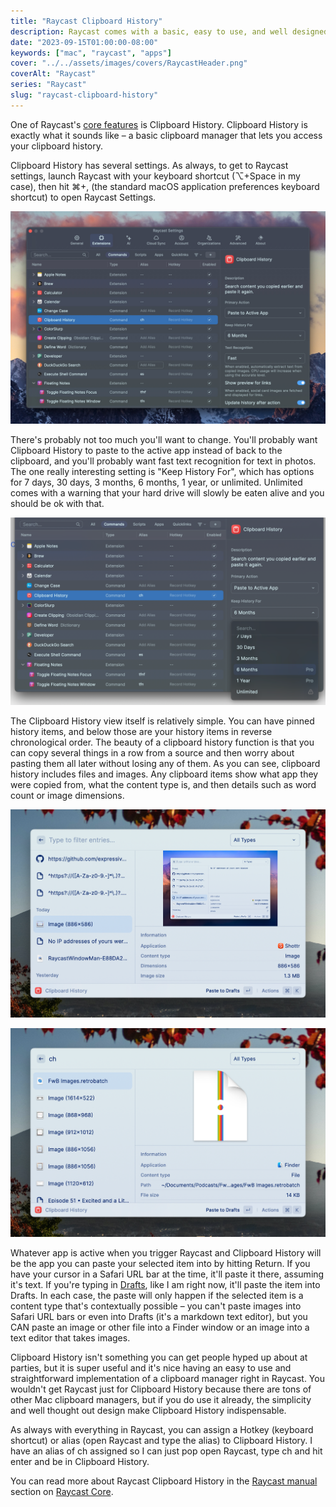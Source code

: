 ```yaml
---
title: "Raycast Clipboard History"
description: Raycast comes with a basic, easy to use, and well designed Clipboard History feature.
date: "2023-09-15T01:00:00-08:00"
keywords: ["mac", "raycast", "apps"]
cover: "../../assets/images/covers/RaycastHeader.png"
coverAlt: "Raycast"
series: "Raycast"
slug: "raycast-clipboard-history"
---
```


One of Raycast's [core features](https://manual.raycast.com/core) is Clipboard History. Clipboard History is exactly what it sounds like – a basic clipboard manager that lets you access your clipboard history.

Clipboard History has several settings. As always, to get to Raycast settings, launch Raycast with your keyboard shortcut (⌥+Space in my case), then hit ⌘+, (the standard macOS application preferences keyboard shortcut) to open Raycast Settings.

[![Clipboard History settings](../../assets/images/posts/ClipboardHistorySettings-7FC116B9-CAB0-4180-9FDA-762D682B75F3.jpeg)](/images/posts/ClipboardHistorySettings-7FC116B9-CAB0-4180-9FDA-762D682B75F3.jpeg)

There's probably not too much you'll want to change. You'll probably want Clipboard History to paste to the active app instead of back to the clipboard, and you'll probably want fast text recognition for text in photos. The one really interesting setting is "Keep History For", which has options for 7 days, 30 days, 3 months, 6 months, 1 year, or unlimited. Unlimited comes with a warning that your hard drive will slowly be eaten alive and you should be ok with that.

[![Clipboard History retention length setting](../../assets/images/posts/ClipboardHistoryLengthSetting-E511BEDE-4432-49AB-A442-05069F910E41.png)](/images/posts/ClipboardHistoryLengthSetting-E511BEDE-4432-49AB-A442-05069F910E41.webp)

The Clipboard History view itself is relatively simple. You can have pinned history items, and below those are your history items in reverse chronological order. The beauty of a clipboard history function is that you can copy several things in a row from a source and then worry about pasting them all later without losing any of them. As you can see, clipboard history includes files and images. Any clipboard items show what app they were copied from, what the content type is, and then details such as word count or image dimensions.

[![Clipboard History image](../../assets/images/posts/ch-image-23A05452-7AEB-4F72-B829-5CA21D67A0B5.png)](/images/posts/ch-image-23A05452-7AEB-4F72-B829-5CA21D67A0B5.webp)

[![Clipboard History Retrobatch file](../../assets/images/posts/ch-retrobatch-23A05452-7AEB-4F72-B829-5CA21D67A0B5.png)](/images/posts/ch-retrobatch-23A05452-7AEB-4F72-B829-5CA21D67A0B5.webp)

Whatever app is active when you trigger Raycast and Clipboard History will be the app you can paste your selected item into by hitting Return. If you have your cursor in a Safari URL bar at the time, it'll paste it there, assuming it's text. If you're typing in [Drafts](https://getdrafts.com), like I am right now, it'll paste the item into Drafts. In each case, the paste will only happen if the selected item is a content type that's contextually possible – you can't paste images into Safari URL bars or even into Drafts (it's a markdown text editor), but you CAN paste an image or other file into a Finder window or an image into a text editor that takes images.

Clipboard History isn't something you can get people hyped up about at parties, but it is super useful and it's nice having an easy to use and straightforward implementation of a clipboard manager right in Raycast. You wouldn't get Raycast just for Clipboard History because there are tons of other Mac clipboard managers, but if you do use it already, the simplicity and well thought out design make Clipboard History indispensable.

As always with everything in Raycast, you can assign a Hotkey (keyboard shortcut) or alias (open Raycast and type the alias) to Clipboard History. I have an alias of ch assigned so I can just pop open Raycast, type ch and hit enter and be in Clipboard History.

You can read more about Raycast Clipboard History in the [Raycast manual](https://manual.raycast.com) section on [Raycast Core](https://manual.raycast.com/core).
